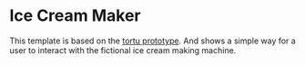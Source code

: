 # Ice Cream Maker

This template is based on the [tortu prototype](https://tortu.io/share/12ea37). And shows a simple way for a user to interact with the fictional ice cream making machine.

